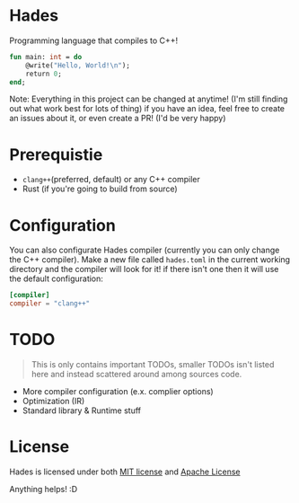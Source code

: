 # Hades
Programming language that compiles to C++!

```sml
fun main: int = do
    @write("Hello, World!\n");
    return 0;
end;
```

Note: Everything in this project can be changed at anytime! (I'm still finding out what work best for lots of thing) if you have an idea, feel free to create an issues about it, or even create a PR! (I'd be very happy)

# Prerequistie
- `clang++`(preferred, default) or any C++ compiler
- Rust (if you're going to build from source)

# Configuration
You can also configurate Hades compiler (currently you can only change the C++ compiler). Make a new file called `hades.toml` in the current working directory and the compiler will look for it! if there isn't one then it will use the default configuration:
```toml
[compiler]
compiler = "clang++"
```

# TODO
> This is only contains important TODOs, smaller TODOs isn't listed here and instead scattered around among sources code.
- More compiler configuration (e.x. complier options)
- Optimization (IR)
- Standard library & Runtime stuff

# License
Hades is licensed under both [MIT license](https://github.com/azur1s/hades/blob/master/LICENSE-MIT) and [Apache License](https://github.com/azur1s/hades/blob/master/LICENSE-APACHE)

Anything helps! :D
